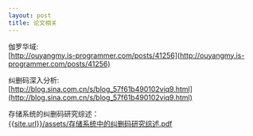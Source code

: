 ```yaml
---
layout: post
title: 论文相关
---
```


伽罗华域:<br>
[http://ouyangmy.is-programmer.com/posts/41256](http://ouyangmy.is-programmer.com/posts/41256)
<br>

纠删码深入分析:<br>
[http://blog.sina.com.cn/s/blog_57f61b490102viq9.html](http://blog.sina.com.cn/s/blog_57f61b490102viq9.html)
<br>


存储系统的纠删码研究综述：<br>
[{{site.url}}/assets/存储系统中的纠删码研究综述.pdf]({{site.url}}/assets/存储系统中的纠删码研究综述.pdf)
<br>